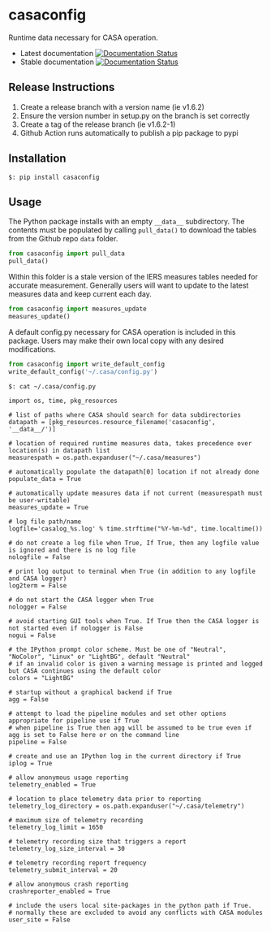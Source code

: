 # casaconfig
Runtime data necessary for CASA operation.

- Latest documentation [![Documentation Status](https://readthedocs.org/projects/casaconfig/badge/?version=latest)](https://casaconfig.readthedocs.io/en/latest/?badge=latest)
- Stable documentation [![Documentation Status](https://readthedocs.org/projects/casaconfig/badge/?version=stable)](https://casaconfig.readthedocs.io/en/stable/?badge=stable)
      

## Release Instructions
1. Create a release branch with a version name (ie v1.6.2)
2. Ensure the version number in setup.py on the branch is set correctly
3. Create a tag of the release branch (ie v1.6.2-1)
4. Github Action runs automatically to publish a pip package to pypi

## Installation

```
$: pip install casaconfig
```

## Usage

The Python package installs with an empty ```__data__``` subdirectory. The
contents must be populated by calling ```pull_data()``` to download the tables
from the Github repo ```data``` folder.

```python
from casaconfig import pull_data
pull_data()
```

Within this folder is a stale version of the IERS measures tables needed for accurate measurement. 
Generally users will want to update to the latest measures data and keep current each day.

```python
from casaconfig import measures_update
measures_update()
```

A default config.py necessary for CASA operation is included in this package. Users may make their
own local copy with any desired modifications.

```python
from casaconfig import write_default_config
write_default_config('~/.casa/config.py')
```

```
$: cat ~/.casa/config.py

import os, time, pkg_resources

# list of paths where CASA should search for data subdirectories
datapath = [pkg_resources.resource_filename('casaconfig', '__data__/')]

# location of required runtime measures data, takes precedence over location(s) in datapath list
measurespath = os.path.expanduser("~/.casa/measures")

# automatically populate the datapath[0] location if not already done
populate_data = True

# automatically update measures data if not current (measurespath must be user-writable)
measures_update = True

# log file path/name
logfile='casalog_%s.log' % time.strftime("%Y-%m-%d", time.localtime())

# do not create a log file when True, If True, then any logfile value is ignored and there is no log file
nologfile = False

# print log output to terminal when True (in addition to any logfile and CASA logger)
log2term = False

# do not start the CASA logger when True
nologger = False

# avoid starting GUI tools when True. If True then the CASA logger is not started even if nologger is False
nogui = False

# the IPython prompt color scheme. Must be one of "Neutral", "NoColor", "Linux" or "LightBG", default "Neutral"
# if an invalid color is given a warning message is printed and logged but CASA continues using the default color
colors = "LightBG"

# startup without a graphical backend if True
agg = False

# attempt to load the pipeline modules and set other options appropriate for pipeline use if True
# when pipeline is True then agg will be assumed to be true even if agg is set to False here or on the command line
pipeline = False

# create and use an IPython log in the current directory if True
iplog = True

# allow anonymous usage reporting
telemetry_enabled = True

# location to place telemetry data prior to reporting
telemetry_log_directory = os.path.expanduser("~/.casa/telemetry")

# maximum size of telemetry recording
telemetry_log_limit = 1650

# telemetry recording size that triggers a report
telemetry_log_size_interval = 30

# telemetry recording report frequency
telemetry_submit_interval = 20

# allow anonymous crash reporting
crashreporter_enabled = True

# include the users local site-packages in the python path if True. 
# normally these are excluded to avoid any conflicts with CASA modules
user_site = False
```
